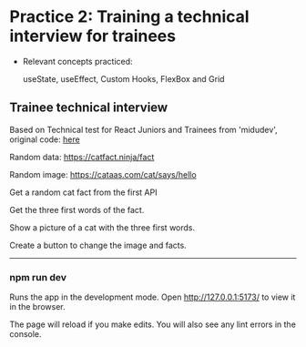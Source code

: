 # Practice 2: Training  a technical interview for trainees

- Relevant concepts practiced: 

  useState, useEffect, Custom Hooks, FlexBox and Grid

## Trainee technical interview

Based on Technical test for React Juniors and Trainees from 'midudev', original code: [here](https://github.com/midudev/aprendiendo-react/tree/master/projects/04-react-prueba-tecnica)

Random data: https://catfact.ninja/fact

Random image: https://cataas.com/cat/says/hello

Get a random cat fact from the first API

Get the three first words of the fact.

Show a picture of a cat with the three first words.

Create a button to change the image and facts.
<hr>

### npm run dev
Runs the app in the development mode.
Open http://127.0.0.1:5173/ to view it in the browser.

The page will reload if you make edits.
You will also see any lint errors in the console.
